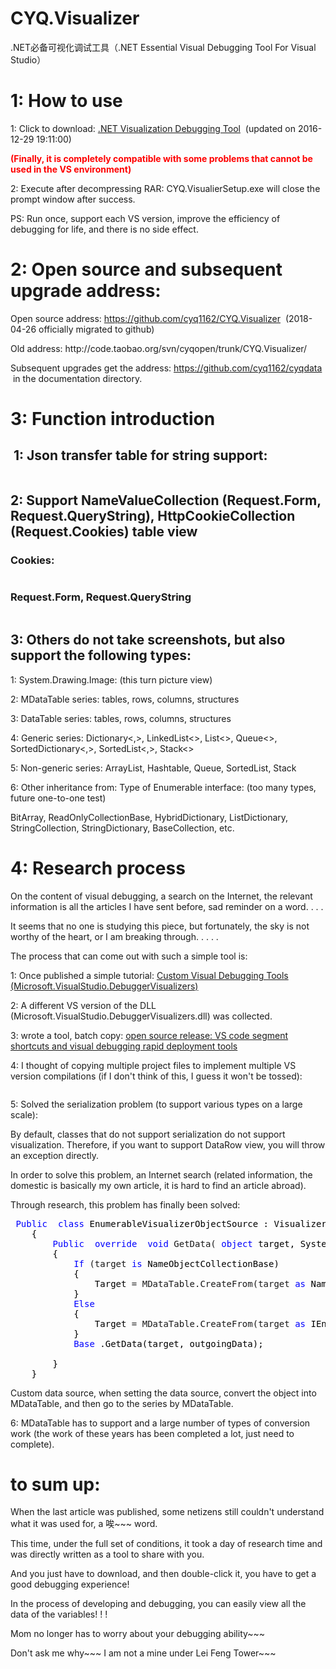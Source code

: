 # CYQ.Visualizer
.NET必备可视化调试工具（.NET Essential Visual Debugging Tool For Visual Studio）

<h1><span style="vertical-align: inherit;"><span style="vertical-align: inherit;">1: How to use</span></span></h1>
<p><span style="vertical-align: inherit;"><span style="vertical-align: inherit;">1: Click to download: </span></span><a title=".NET Visual Debugging Tool" onclick="votePost(6027051,'Digg')" href="http://files.cnblogs.com/files/cyq1162/Intelisense.rar" target="_blank"><span style="vertical-align: inherit;"><span style="vertical-align: inherit;">.NET Visualization Debugging Tool</span></span></a><span style="vertical-align: inherit;"><span style="vertical-align: inherit;"> &nbsp;(updated on 2016-12-29 19:11:00)</span></span></p>
<p><span style="color: #ff0000;"><strong><span style="vertical-align: inherit;"><span style="vertical-align: inherit;">(Finally, it is completely compatible with some problems that cannot be used in the VS environment)</span></span></strong></span></p>
<p><span style="vertical-align: inherit;"><span style="vertical-align: inherit;">2: Execute after decompressing RAR: CYQ.VisualierSetup.exe will close the prompt window after success.</span></span></p>
<p><span style="vertical-align: inherit;"><span style="vertical-align: inherit;">PS: Run once, support each VS version, improve the efficiency of debugging for life, and there is no side effect.</span></span></p>
<h1><span style="vertical-align: inherit;"><span style="vertical-align: inherit;">2: Open source and subsequent upgrade address:</span></span></h1>
<p><span style="vertical-align: inherit;"><span style="vertical-align: inherit;">Open source address: </span></span><a href="https://github.com/cyq1162/CYQ.Visualizer" target="_blank"><span style="vertical-align: inherit;"><span style="vertical-align: inherit;">https://github.com/cyq1162/CYQ.Visualizer</span></span></a><span style="vertical-align: inherit;"><span style="vertical-align: inherit;"> &nbsp;(2018-04-26 officially migrated to github)</span></span></p>
<p><span style="vertical-align: inherit;"><span style="vertical-align: inherit;">Old address: http://code.taobao.org/svn/cyqopen/trunk/CYQ.Visualizer/</span></span></p>
<p><span style="vertical-align: inherit;"><span style="vertical-align: inherit;">Subsequent upgrades get the address: </span></span><a href="https://github.com/cyq1162/cyqdata"><span style="vertical-align: inherit;"><span style="vertical-align: inherit;">https://github.com/cyq1162/cyqdata</span></span></a><span style="vertical-align: inherit;"><span style="vertical-align: inherit;"> &nbsp;in the documentation directory.</span></span></p>
<h1><span style="vertical-align: inherit;"><span style="vertical-align: inherit;">3: Function introduction</span></span></h1>
<h2><span style="vertical-align: inherit;"><span style="vertical-align: inherit;">&nbsp;1: Json transfer table for string support:</span></span></h2>
<p><img src="http://images2015.cnblogs.com/blog/17408/201611/17408-20161103161744627-1666873114.jpg" alt="" /></p>
<h2><span style="vertical-align: inherit;"><span style="vertical-align: inherit;">2: Support NameValueCollection (Request.Form, Request.QueryString), HttpCookieCollection (Request.Cookies) table view</span></span></h2>
<h3><span style="vertical-align: inherit;"><span style="vertical-align: inherit;">Cookies:</span></span></h3>
<p><img src="http://images2015.cnblogs.com/blog/17408/201611/17408-20161103162908893-167558614.jpg" alt="" /></p>
<h3><span style="vertical-align: inherit;"><span style="vertical-align: inherit;">Request.Form, Request.QueryString</span></span></h3>
<p><img src="http://images2015.cnblogs.com/blog/17408/201611/17408-20161103163309752-1636959613.jpg" alt="" /></p>
<h2><span style="vertical-align: inherit;"><span style="vertical-align: inherit;">3: Others do not take screenshots, but also support the following types:</span></span></h2>
<p><span style="vertical-align: inherit;"><span style="vertical-align: inherit;">1: System.Drawing.Image: (this turn picture view)</span></span></p>
<p><span style="vertical-align: inherit;"><span style="vertical-align: inherit;">2: MDataTable series: tables, rows, columns, structures</span></span></p>
<p><span style="vertical-align: inherit;"><span style="vertical-align: inherit;">3: DataTable series: tables, rows, columns, structures</span></span></p>
<p><span style="vertical-align: inherit;"><span style="vertical-align: inherit;">4: Generic series: Dictionary&lt;,&gt;, LinkedList&lt;&gt;, List&lt;&gt;, Queue&lt;&gt;, SortedDictionary&lt;,&gt;, SortedList&lt;,&gt;, Stack&lt;&gt;</span></span></p>
<p><span style="vertical-align: inherit;"><span style="vertical-align: inherit;">5: Non-generic series: ArrayList, Hashtable, Queue, SortedList, Stack</span></span></p>
<p><span style="vertical-align: inherit;"><span style="vertical-align: inherit;">6: Other inheritance from: Type of Enumerable interface: (too many types, future one-to-one test)</span></span></p>
<p><span style="vertical-align: inherit;"><span style="vertical-align: inherit;">BitArray, ReadOnlyCollectionBase, HybridDictionary, ListDictionary, StringCollection, StringDictionary, BaseCollection, etc.</span></span></p>
<h1><span style="vertical-align: inherit;"><span style="vertical-align: inherit;">4: Research process</span></span></h1>
<p><span style="vertical-align: inherit;"><span style="vertical-align: inherit;">On the content of visual debugging, a search on the Internet, the relevant information is all the articles I have sent before, sad reminder on a word. </span><span style="vertical-align: inherit;">. </span><span style="vertical-align: inherit;">. </span><span style="vertical-align: inherit;">.</span></span></p>
<p><span style="vertical-align: inherit;"><span style="vertical-align: inherit;">It seems that no one is studying this piece, but fortunately, the sky is not worthy of the heart, or I am breaking through. </span><span style="vertical-align: inherit;">. </span><span style="vertical-align: inherit;">. </span><span style="vertical-align: inherit;">. </span><span style="vertical-align: inherit;">.</span></span></p>
<p><span style="vertical-align: inherit;"><span style="vertical-align: inherit;">The process that can come out with such a simple tool is:</span></span></p>
<p><span style="vertical-align: inherit;"><span style="vertical-align: inherit;">1: Once published a simple tutorial: </span></span><a id="cb_post_title_url" class="postTitle2" href="http://www.cnblogs.com/cyq1162/p/4551652.html"><span style="vertical-align: inherit;"><span style="vertical-align: inherit;">Custom Visual Debugging Tools (Microsoft.VisualStudio.DebuggerVisualizers)</span></span></a></p>
<p><span style="vertical-align: inherit;"><span style="vertical-align: inherit;">2: A different VS version of the DLL (Microsoft.VisualStudio.DebuggerVisualizers.dll) was collected.</span></span></p>
<p><span style="vertical-align: inherit;"><span style="vertical-align: inherit;">3: wrote a tool, batch copy: </span></span><a id="cb_post_title_url" class="postTitle2" href="http://www.cnblogs.com/cyq1162/p/6019535.html"><span style="vertical-align: inherit;"><span style="vertical-align: inherit;">open source release: VS code segment shortcuts and visual debugging rapid deployment tools</span></span></a></p>
<p><span style="vertical-align: inherit;"><span style="vertical-align: inherit;">4: I thought of copying multiple project files to implement multiple VS version compilations (if I don't think of this, I guess it won't be tossed):</span></span></p>
<p><img src="http://images2015.cnblogs.com/blog/17408/201611/17408-20161103165228674-121127696.jpg" alt="" /></p>
<p><span style="vertical-align: inherit;"><span style="vertical-align: inherit;">5: Solved the serialization problem (to support various types on a large scale):</span></span></p>
<p><span style="vertical-align: inherit;"><span style="vertical-align: inherit;">By default, classes that do not support serialization do not support visualization. Therefore, if you want to support DataRow view, you will throw an exception directly.</span></span></p>
<p><span style="vertical-align: inherit;"><span style="vertical-align: inherit;">In order to solve this problem, an Internet search (related information, the domestic is basically my own article, it is hard to find an article abroad).</span></span></p>
<p><span style="vertical-align: inherit;"><span style="vertical-align: inherit;">Through research, this problem has finally been solved:</span></span></p>
<div class="cnblogs_code">
<pre> <span style="color: #0000ff;"><span style="vertical-align: inherit;"><span style="vertical-align: inherit;">Public </span></span></span> <span style="color: #0000ff;"><span style="vertical-align: inherit;"><span style="vertical-align: inherit;">class </span></span></span><span style="color: #000000;"><span style="vertical-align: inherit;"><span style="vertical-align: inherit;">EnumerableVisualizerObjectSource : VisualizerObjectSource</span></span><span style="vertical-align: inherit;"><span style="vertical-align: inherit;">
    {</span></span>
        </span><span style="color: #0000ff;"><span style="vertical-align: inherit;"><span style="vertical-align: inherit;">Public </span></span></span> <span style="color: #0000ff;"><span style="vertical-align: inherit;"><span style="vertical-align: inherit;">override </span></span></span> <span style="color: #0000ff;"><span style="vertical-align: inherit;"><span style="vertical-align: inherit;">void</span></span></span><span style="vertical-align: inherit;"><span style="vertical-align: inherit;"> GetData( </span></span><span style="color: #0000ff;"><span style="vertical-align: inherit;"><span style="vertical-align: inherit;">object </span></span></span><span style="color: #000000;"><span style="vertical-align: inherit;"><span style="vertical-align: inherit;">target, System.IO.Stream outgoingData)</span></span><span style="vertical-align: inherit;"><span style="vertical-align: inherit;">
        {</span></span>
            </span><span style="color: #0000ff;"><span style="vertical-align: inherit;"><span style="vertical-align: inherit;">If</span></span></span><span style="vertical-align: inherit;"><span style="vertical-align: inherit;"> (target </span></span><span style="color: #0000ff;"><span style="vertical-align: inherit;"><span style="vertical-align: inherit;">is </span></span></span><span style="color: #000000;"><span style="vertical-align: inherit;"><span style="vertical-align: inherit;">NameObjectCollectionBase)</span></span><span style="vertical-align: inherit;"><span style="vertical-align: inherit;">
            {</span></span><span style="vertical-align: inherit;"><span style="vertical-align: inherit;">
                Target</span></span></span><span style="vertical-align: inherit;"><span style="vertical-align: inherit;"> = MDataTable.CreateFrom(target </span></span><span style="color: #0000ff;"><span style="vertical-align: inherit;"><span style="vertical-align: inherit;">as </span></span></span><span style="color: #000000;"><span style="vertical-align: inherit;"><span style="vertical-align: inherit;">NameObjectCollectionBase);</span></span><span style="vertical-align: inherit;"><span style="vertical-align: inherit;">
            }</span></span>
            </span><span style="color: #0000ff;"><span style="vertical-align: inherit;"><span style="vertical-align: inherit;">Else</span></span></span><span style="color: #000000;"><span style="vertical-align: inherit;"><span style="vertical-align: inherit;">
            {</span></span><span style="vertical-align: inherit;"><span style="vertical-align: inherit;">
                Target</span></span></span><span style="vertical-align: inherit;"><span style="vertical-align: inherit;"> = MDataTable.CreateFrom(target </span></span><span style="color: #0000ff;"><span style="vertical-align: inherit;"><span style="vertical-align: inherit;">as </span></span></span><span style="color: #000000;"><span style="vertical-align: inherit;"><span style="vertical-align: inherit;">IEnumerable);</span></span><span style="vertical-align: inherit;"><span style="vertical-align: inherit;">
            }</span></span>
            </span><span style="color: #0000ff;"><span style="vertical-align: inherit;"><span style="vertical-align: inherit;">Base </span></span></span><span style="color: #000000;"><span style="vertical-align: inherit;"><span style="vertical-align: inherit;">.GetData(target, outgoingData);</span></span>
<span style="vertical-align: inherit;"><span style="vertical-align: inherit;">
        }</span></span><span style="vertical-align: inherit;"><span style="vertical-align: inherit;">
    }</span></span></span></pre>
</div>
<p><span style="vertical-align: inherit;"><span style="vertical-align: inherit;">Custom data source, when setting the data source, convert the object into MDataTable, and then go to the series by MDataTable.</span></span></p>
<p><span style="vertical-align: inherit;"><span style="vertical-align: inherit;">6: MDataTable has to support and a large number of types of conversion work (the work of these years has been completed a lot, just need to complete).</span></span></p>
<h1><span style="vertical-align: inherit;"><span style="vertical-align: inherit;">to sum up:</span></span></h1>
<p><span style="vertical-align: inherit;"><span style="vertical-align: inherit;">When the last article was published, some netizens still couldn't understand what it was used for, a 唉~~~ word.</span></span></p>
<p><span style="vertical-align: inherit;"><span style="vertical-align: inherit;">This time, under the full set of conditions, it took a day of research time and was directly written as a tool to share with you.</span></span></p>
<p><span style="vertical-align: inherit;"><span style="vertical-align: inherit;">And you just have to download, and then double-click it, you have to get a good debugging experience!</span></span></p>
<p><span style="vertical-align: inherit;"><span style="vertical-align: inherit;">In the process of developing and debugging, you can easily view all the data of the variables! </span><span style="vertical-align: inherit;">! </span><span style="vertical-align: inherit;">!</span></span></p>
<p><span style="vertical-align: inherit;"><span style="vertical-align: inherit;">Mom no longer has to worry about your debugging ability~~~</span></span></p>
<p><span style="vertical-align: inherit;"><span style="vertical-align: inherit;">Don't ask me why~~~ I am not a mine under Lei Feng Tower~~~</span></span></p>
